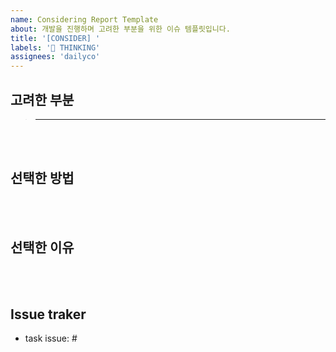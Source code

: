 ```yaml
---
name: Considering Report Template
about: 개발을 진행하며 고려한 부분을 위한 이슈 템플릿입니다.
title: '[CONSIDER] '
labels: '🤔 THINKING'
assignees: 'dailyco'
---
```


## 고려한 부분
> ****
<br/><br/>

## 선택한 방법

<br/><br/>

## 선택한 이유

<br/><br/>

## Issue traker
- task issue:  #